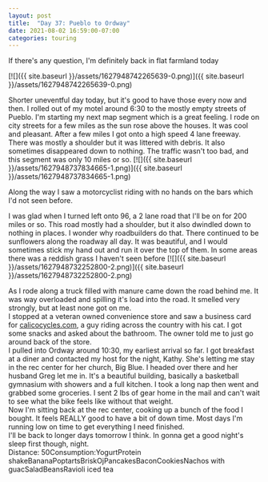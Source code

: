 ```yaml
---
layout: post
title:  "Day 37: Pueblo to Ordway"
date: 2021-08-02 16:59:00-07:00
categories: touring
---
```

If there's any question, I'm definitely back in flat farmland today  

[![]({{ site.baseurl }}/assets/1627948742265639-0.png)]({{ site.baseurl }}/assets/1627948742265639-0.png)
  
Shorter uneventful day today, but it's good to have those every now and then. I rolled out of my motel around 6:30 to the mostly empty streets of Pueblo. I'm starting my next map segment which is a great feeling. I rode on city streets for a few miles as the sun rose above the houses. It was cool and pleasant. After a few miles I got onto a high speed 4 lane freeway. There was mostly a shoulder but it was littered with debris. It also sometimes disappeared down to nothing. The traffic wasn't too bad, and this segment was only 10 miles or so.
[![]({{ site.baseurl }}/assets/1627948737834665-1.png)]({{ site.baseurl }}/assets/1627948737834665-1.png)
  
Along the way I saw a motorcyclist riding with no hands on the bars which I'd not seen before.   
  
I was glad when I turned left onto 96, a 2 lane road that I'll be on for 200 miles or so. This road mostly had a shoulder, but it also dwindled down to nothing in places. I wonder why roadbuilders do that. There continued to be sunflowers along the roadway all day. It was beautiful, and I would sometimes stick my hand out and run it over the top of them. In some areas there was a reddish grass I haven't seen before
[![]({{ site.baseurl }}/assets/1627948732252800-2.png)]({{ site.baseurl }}/assets/1627948732252800-2.png)
  
As I rode along a truck filled with manure came down the road behind me. It was way overloaded and spilling it's load into the road. It smelled very strongly, but at least none got on me.   
I stopped at a veteran owned convenience store and saw a business card for [calicocycles.com](http://calicocycles.com), a guy riding across the country with his cat. I got some snacks and asked about the bathroom. The owner told me to just go around back of the store.   
I pulled into Ordway around 10:30, my earliest arrival so far. I got breakfast at a diner and contacted my host for the night, Kathy. She's letting me stay in the rec center for her church, Big Blue. I headed over there and her husband Greg let me in. It's a beautiful building, basically a basketball gymnasium with showers and a full kitchen. I took a long nap then went and grabbed some groceries. I sent 2 lbs of gear home in the mail and can't wait to see what the bike feels like without that weight.   
Now I'm sitting back at the rec center, cooking up a bunch of the food I bought. It feels REALLY good to have a bit of down time. Most days I'm running low on time to get everything I need finished.   
I'll be back to longer days tomorrow I think. In gonna get a good night's sleep first though, night.   
Distance: 50Consumption:YogurtProtein shakeBananaPoptartsBriskOjPancakesBaconCookiesNachos with guacSaladBeansRavioli iced tea
